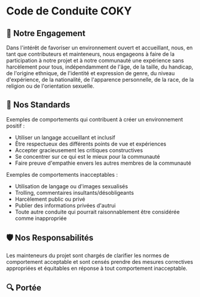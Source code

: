 # Code de Conduite COKY

## 🤝 Notre Engagement

Dans l'intérêt de favoriser un environnement ouvert et accueillant, nous, en tant que contributeurs et mainteneurs, nous engageons à faire de la participation à notre projet et à notre communauté une expérience sans harcèlement pour tous, indépendamment de l'âge, de la taille, du handicap, de l'origine ethnique, de l'identité et expression de genre, du niveau d'expérience, de la nationalité, de l'apparence personnelle, de la race, de la religion ou de l'orientation sexuelle.

## 🌈 Nos Standards

Exemples de comportements qui contribuent à créer un environnement positif :

- Utiliser un langage accueillant et inclusif
- Être respectueux des différents points de vue et expériences
- Accepter gracieusement les critiques constructives
- Se concentrer sur ce qui est le mieux pour la communauté
- Faire preuve d'empathie envers les autres membres de la communauté

Exemples de comportements inacceptables :

- Utilisation de langage ou d'images sexualisés
- Trolling, commentaires insultants/désobligeants
- Harcèlement public ou privé
- Publier des informations privées d'autrui
- Toute autre conduite qui pourrait raisonnablement être considérée comme inappropriée

## 🛡️ Nos Responsabilités

Les mainteneurs du projet sont chargés de clarifier les normes de comportement acceptable et sont censés prendre des mesures correctives appropriées et équitables en réponse à tout comportement inacceptable.

## 🔍 Portée

